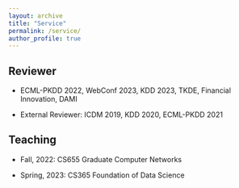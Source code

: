 ```yaml
---
layout: archive
title: "Service"
permalink: /service/
author_profile: true
---
```



## Reviewer

- ECML-PKDD 2022, WebConf 2023, KDD 2023, TKDE, Financial Innovation, DAMI

- External Reviewer: ICDM 2019, KDD 2020, ECML-PKDD 2021


## Teaching

- Fall, 2022: CS655 Graduate Computer Networks

- Spring, 2023: CS365 Foundation of Data Science
